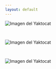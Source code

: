 ```yaml
---
layout: default
---
```


![Imagen del Yaktocat](https://octodex.github.com/images/yaktocat.png)

<br>

![Imagen del Yaktocat](https://octodex.github.com/images/yaktocat.png)

<br>

![Imagen del Yaktocat](https://octodex.github.com/images/yaktocat.png)

